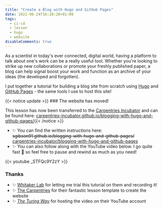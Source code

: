 ```yaml
---
title: "Create a Blog with Hugo and GitHub Pages"
date: 2021-06-24T16:28:20+01:00
tags:
  - ci-cd
  - lesson
  - hugo
  - website
disableComments: true
---
```


As a scientist in today's ever connected, digital world, having a platform to talk about one's work can be a really useful tool.
Whether you're looking to strike up new collaborations or promote your freshly published paper, a blog can help signal boost your work and function as an archive of your ideas (the developed and forgotten).

I put together a tutorial for building a blog site from scratch using [Hugo](https://gohugo.io/) and [GitHub Pages](https://pages.github.com/) - the same tools I use to host this site!

{{< notice update >}} ### The website has moved!

This lesson has now been transferred to the [Carpentries Incubator](https://carpentries-incubator.org/) and can be found here: [carpentries-incubator.github.io/blogging-with-hugo-and-github-pages/](https://carpentries-incubator.github.io/blogging-with-hugo-and-github-pages/){{< /notice >}}

- :sparkles: You can find the written instructions here: ~~sgibson91.github.io/blogging-with-hugo-and-github-pages/~~ [carpentries-incubator/blogging-with-hugo-and-github-pages](https://github.com/carpentries-incubator/blogging-with-hugo-and-github-pages)
- :sparkles: You can also follow along with the YouTube video below.
  I go quite fast :rocket: so feel free to pause and rewind as much as you need!

{{< youtube _STFQc9Y2zY >}}

### Thanks

- :sparkles: [Whitaker Lab](https://whitaker-lab.netlify.app/) for letting me trial this tutorial on them and recording it!
- :sparkles: [The Carpentries](https://carpentries.org) for their fantastic lesson template to create the website
- :sparkles: [_The Turing Way_](https://the-turing-way.netlify.app/) for hosting the video on their YouTube account
